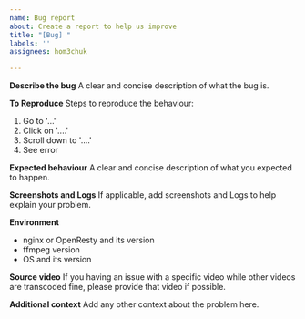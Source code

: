 ```yaml
---
name: Bug report
about: Create a report to help us improve
title: "[Bug] "
labels: ''
assignees: hom3chuk

---
```


**Describe the bug**
A clear and concise description of what the bug is.

**To Reproduce**
Steps to reproduce the behaviour:
1. Go to '...'
2. Click on '....'
3. Scroll down to '....'
4. See error

**Expected behaviour**
A clear and concise description of what you expected to happen.

**Screenshots and Logs**
If applicable, add screenshots and Logs to help explain your problem.

**Environment**
- nginx or OpenResty and its version
- ffmpeg version
- OS and its version

**Source video**
If you having an issue with a specific video while other videos are transcoded fine, please provide that video if possible.

**Additional context**
Add any other context about the problem here.

